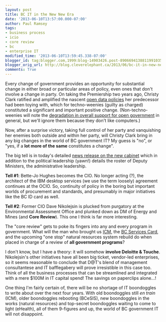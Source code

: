```yaml
---
layout: post
title: BC IT in the New New Era
date: '2013-06-10T13:57:00.000-07:00'
author: Paul Ramsey
tags:
- business process
- icio
- core review
- bc
- enterprise IT
modified_time: '2013-06-10T13:59:45.338-07:00'
blogger_id: tag:blogger.com,1999:blog-14903426.post-8906694138811991035
blogger_orig_url: http://blog.cleverelephant.ca/2013/06/bc-it-in-new-new-era.html
comments: True
---
```


Every change of government provides an opportunity for substantial change in either broad or particular areas of policy, even ones that don't involve a change in party. On taking the Premiership two years ago, Christy Clark ratified and amplified the nascent [open data policies](http://www.data.gov.bc.ca/) her predecessor had been toying with, which for techno-weenies (guilty as charged) constituted a significant and important positive change. (Non-techno-weenies will note the [degradation in overall support for open government](http://www.oipc.bc.ca/investigation-reports/1510) in general, but we'll ignore them because they don't like computers.)

Now, after a surprise victory, taking full control of her party and vanquishing her enemies both outside and within her party, will Christy Clark bring in any big changes in the world of BC government IT? My guess is "no", or "yes, if a **lot more of the same** constitutes a change".

The big tell is in today's detailed [news release on the new cabinet](http://www.newsroom.gov.bc.ca/2013/06/new-executive-council-sworn-in.html) which in addition to the political leadership (yawn!) details the roster of Deputy Ministers, the administrative leadership.

**Tell #1**: Bette-Jo Hughes becomes the CIO. No longer acting (?), the architect of the IBM desktop services (we use the term loosely) agreement continues at the OCIO. So, continuity of policy in the boring but important worlds of procurement and standards, and presumably in major initiatives like the BC ID card as well.

**Tell #2**: Former CIO Dave Nikolejsin is plucked from purgatory at the Environmental Assessment Office and plunked down as DM of Energy and Mines (and **Core Review**). This one I think is far more interesting.

The "core review" gets to poke its fingers into any and every program in government. What will the man who brought us [ICM](/2012/06/more-icm.html), the [BC Services Card](http://www2.gov.bc.ca/gov/topic.page?id=98CEBFB7201143378046AC4AE5F0B9DE), and the upcoming "one stop" natural resources system rebuild do when placed in charge of a review of **all government programs**?

I don't know, but I have a theory: it will somehow **involve Deloitte &amp; Touche**. Nikolejsin's other initiatives have all been big ticket, vendor-led enterprises, so it seems reasonable to conclude that D@T's blend of management consultantese and IT bafflegabery will prove irresistible in this case too. Think of all the business processes that can be streamlined and integrated with a mere $100M in IT capital spend! The savings on paperclips alone...!

One thing I'm fairly certain of, there will be no shortage of IT boondoggles to write about over the next four years. With old boondoggles still *en train* (ICM), older boondoggles rebooting (BCeSIS), new boondoggles in the works (natural resources) and top-secret boondoggles waiting to come to light (eHealth), all of them 9-figures and up, the world of BC government IT will not disappoint.



